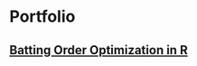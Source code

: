 # Portfolio

## [Batting Order Optimization in R](https://github.com/dtreisman/Baseball-Simulation-in-R)
